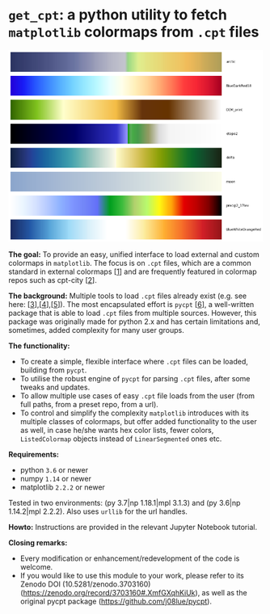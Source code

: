 # `get_cpt`: a python utility to fetch `matplotlib` colormaps from `.cpt` files

![main image](main_img.png)

**The goal:** To provide an easy, unified interface to load external and custom colormaps in `matplotlib`. The focus is on `.cpt` files, which are a common standard in external colormaps [[1]] and are frequently featured in colormap repos such as cpt-city [[2]].

**The background:** Multiple tools to load `.cpt` files already exist (e.g. see here: [[3]],[[4]],[[5]]). The most encapsulated effort is `pycpt` [[6]], a well-written package that is able to load `.cpt` files from multiple sources. However, this package was originally made for python 2.x and has certain limitations and, sometimes, added complexity for many user groups. 

**The functionality:**
- To create a simple, flexible interface where `.cpt` files can be loaded, building from `pycpt`.
- To utilise the robust engine of `pycpt` for parsing `.cpt` files, after some tweaks and updates. 
- To allow multiple use cases of easy `.cpt` file loads from the user (from full paths, from a preset repo, from a url). 
- To control and simplify the complexity `matplotlib` introduces with its multiple classes of colormaps, but offer added functionality to the user as well, in case he/she wants hex color lists, fewer colors, `ListedColormap` objects instead of `LinearSegmented` ones etc.

**Requirements:**
- python `3.6` or newer
- numpy `1.14` or newer
- matplotlib `2.2.2` or newer

Tested in two environments: (py 3.7|np 1.18.1|mpl 3.1.3) and (py 3.6|np 1.14.2|mpl 2.2.2). Also uses `urllib` for the url handles.

**Howto:**
Instructions are provided in the relevant Jupyter Notebook tutorial.

**Closing remarks:**
- Every modification or enhancement/redevelopment of the code is welcome.
- If you would like to use this module to your work, please refer to its Zenodo DOI (10.5281/zenodo.3703160)(https://zenodo.org/record/3703160#.XmfGXqhKiUk), as well as the original pycpt package (https://github.com/j08lue/pycpt). 


[1]: https://en.wikipedia.org/wiki/CPT_(file_format)
[2]: http://soliton.vm.bytemark.co.uk/pub/cpt-city/
[3]: https://stackoverflow.com/questions/48322741/is-there-a-way-to-save-a-custom-matplotlib-colorbar-to-use-elsewhere
[4]: https://scipy-cookbook.readthedocs.io/items/Matplotlib_Loading_a_colormap_dynamically.html
[5]: https://github.com/shaharkadmiel/cmaptools
[6]: https://github.com/j08lue/pycpt/blob/master/pycpt/load.py
